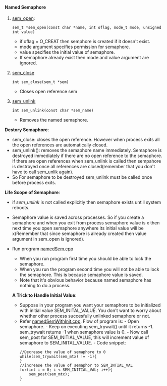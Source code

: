 #### Named Semaphore

1. [sem_open](http://man7.org/linux/man-pages/man3/sem_open.3.html):  
    ```
    sem_t *sem_open(const char *name, int oflag, mode_t mode, unsigned int value)
    ```
    - if oflag = O_CREAT then semphore is created if it doesn't exist.
    - mode argument specifies permission for semaphore.
    - value specifies the initial value of semaphore.
    - If semaphore already exist then mode and value argument are ignored.
     
2. [sem_close](http://man7.org/linux/man-pages/man3/sem_close.3.html)
    ```
    int sem_close(sem_t *sem)
    ```
    - Closes open reference sem
  
3. [sem_unlink](http://man7.org/linux/man-pages/man3/sem_unlink.3.html)
    ```
    int sem_unlink(const char *sem_name)
    ```
    
    - Removes the named semaphore. 
 
 
 **Destory Semaphore**:
 
  - sem_close: closes the open reference. However when process exits all the open references are automatically closed.
  - sem_unlink(): removes the semaphore name immediately. Semaphore is destroyed immediately if there are no open reference to the semaphore. If there are open references when sem_unlink is called then sempahore is destroyed once all references are closed(remember that you don't have to call sem_unlik again).
  - So For semaphore to be destroyed sem_unlink must be called once before process exits.
  
  
  **Life Scope of Semaphore**:
  
- if *sem_unlink* is not called explicitly then semaphore exists untill system reboots.
- Semaphore value is saved across processes. So if you create a semaphore and when you exit from process semaphore value is x then next time you open semaphore anywhere its initial value will be x(Remember that since semaphore is already created then value argument in sem_open is ignored).
- Run program [namedSem.cpp](namedSem.cpp)
    - When you run program first time you should be able to lock the semaphore. 
    - When you run the program second time you will not be able to lock the semaphore. This is because semaphore value is saved.
    - Note that it's obvious behavior because named semaphore has nothing to do a process. 
    
  **A Trick to Handle Initial Value**: 
  - Suppose in your program you want your semaphore to be initialized with initial value SEM_INITAL_VALUE. You don't want to worry about whether other process succesfully unlinked semaphore or not.
  - Refer [namedSemWithInit.cpp](namedSemWithInit.cpp). 
    Flow of program is:
        - Open semaphore.
        - Keep on executing sem_trywait() until it returns -1. sem_trywait returns -1 when semaphore value is 0.
        - Now call sem_post for SEM_INITIAL_VALUE, this will increment value of semaphore to SEM_INITAL_VALUE.
        - Code snippet:
    ```
    //Decrease the value of semaphore to 0
    while(sem_trywait(sem_mtx) != -1){
    }
    //increase the value of semaphor to SEM_INTIAL_VAL
    for(int i = 0; i < SEM_INITIAL_VAL; i++){
        sem_post(sem_mtx);
    }
    ```
